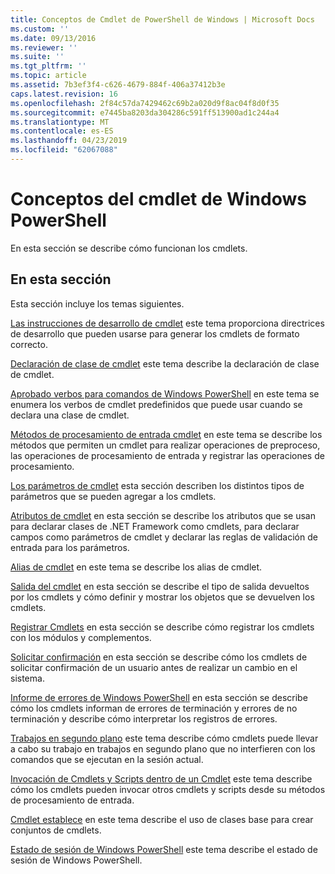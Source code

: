 ```yaml
---
title: Conceptos de Cmdlet de PowerShell de Windows | Microsoft Docs
ms.custom: ''
ms.date: 09/13/2016
ms.reviewer: ''
ms.suite: ''
ms.tgt_pltfrm: ''
ms.topic: article
ms.assetid: 7b3ef3f4-c626-4679-884f-406a37412b3e
caps.latest.revision: 16
ms.openlocfilehash: 2f84c57da7429462c69b2a020d9f8ac04f8d0f35
ms.sourcegitcommit: e7445ba8203da304286c591ff513900ad1c244a4
ms.translationtype: MT
ms.contentlocale: es-ES
ms.lasthandoff: 04/23/2019
ms.locfileid: "62067088"
---
```

# <a name="windows-powershell-cmdlet-concepts"></a>Conceptos del cmdlet de Windows PowerShell

En esta sección se describe cómo funcionan los cmdlets.

## <a name="in-this-section"></a>En esta sección

Esta sección incluye los temas siguientes.

[Las instrucciones de desarrollo de cmdlet](./cmdlet-development-guidelines.md) este tema proporciona directrices de desarrollo que pueden usarse para generar los cmdlets de formato correcto.

[Declaración de clase de cmdlet](./cmdlet-class-declaration.md) este tema describe la declaración de clase de cmdlet.

[Aprobado verbos para comandos de Windows PowerShell](./approved-verbs-for-windows-powershell-commands.md) en este tema se enumera los verbos de cmdlet predefinidos que puede usar cuando se declara una clase de cmdlet.

[Métodos de procesamiento de entrada cmdlet](./cmdlet-input-processing-methods.md) en este tema se describe los métodos que permiten un cmdlet para realizar operaciones de preproceso, las operaciones de procesamiento de entrada y registrar las operaciones de procesamiento.

[Los parámetros de cmdlet](./cmdlet-parameters.md) esta sección describen los distintos tipos de parámetros que se pueden agregar a los cmdlets.

[Atributos de cmdlet](./cmdlet-attributes.md) en esta sección se describe los atributos que se usan para declarar clases de .NET Framework como cmdlets, para declarar campos como parámetros de cmdlet y declarar las reglas de validación de entrada para los parámetros.

[Alias de cmdlet](./cmdlet-aliases.md) en este tema se describe los alias de cmdlet.

[Salida del cmdlet](./cmdlet-output.md) en esta sección se describe el tipo de salida devueltos por los cmdlets y cómo definir y mostrar los objetos que se devuelven los cmdlets.

[Registrar Cmdlets](./modules-and-snap-ins.md) en esta sección se describe cómo registrar los cmdlets con los módulos y complementos.

[Solicitar confirmación](./requesting-confirmation-from-cmdlets.md) en esta sección se describe cómo los cmdlets de solicitar confirmación de un usuario antes de realizar un cambio en el sistema.

[Informe de errores de Windows PowerShell](./error-reporting-concepts.md) en esta sección se describe cómo los cmdlets informan de errores de terminación y errores de no terminación y describe cómo interpretar los registros de errores.

[Trabajos en segundo plano](./background-jobs.md) este tema describe cómo cmdlets puede llevar a cabo su trabajo en trabajos en segundo plano que no interfieren con los comandos que se ejecutan en la sesión actual.

[Invocación de Cmdlets y Scripts dentro de un Cmdlet](./invoking-cmdlets-and-scripts-within-a-cmdlet.md) este tema describe cómo los cmdlets pueden invocar otros cmdlets y scripts desde su métodos de procesamiento de entrada.

[Cmdlet establece](./cmdlet-sets.md) en este tema describe el uso de clases base para crear conjuntos de cmdlets.

[Estado de sesión de Windows PowerShell](./windows-powershell-session-state.md) este tema describe el estado de sesión de Windows PowerShell.
